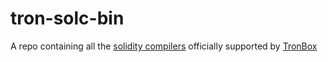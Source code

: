 # tron-solc-bin

A repo containing all the [solidity compilers](https://github.com/tronprotocol/solidity/tags) officially supported by [TronBox](https://github.com/tronprotocol/tronbox)
